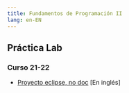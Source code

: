 ```yaml
---
title: Fundamentos de Programación II
lang: en-EN
---
```


## Práctica Lab
### Curso 21-22
- [Proyecto eclipse, no doc](https://github.com/hnevesg/Prog_II_Lab_2122) [En inglés]
